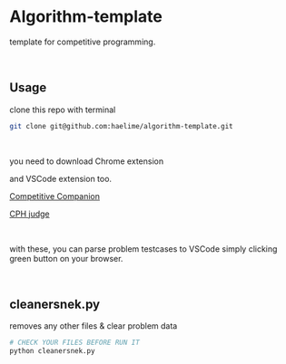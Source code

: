 # Algorithm-template

template for competitive programming.


<br>
   
## Usage
clone this repo with terminal
<br>

```sh
git clone git@github.com:haelime/algorithm-template.git
```

<br>

you need to download Chrome extension

and VSCode extension too.
   
[Competitive Companion](https://chrome.google.com/webstore/detail/competitive-companion/cjnmckjndlpiamhfimnnjmnckgghkjbl)

[CPH judge](https://marketplace.visualstudio.com/items?itemName=DivyanshuAgrawal.competitive-programming-helper)

<br>

with these, you can parse problem testcases to VSCode simply clicking green button on your browser.




<br>




## cleanersnek.py

removes any other files & clear problem data

```sh
# CHECK YOUR FILES BEFORE RUN IT
python cleanersnek.py
```
